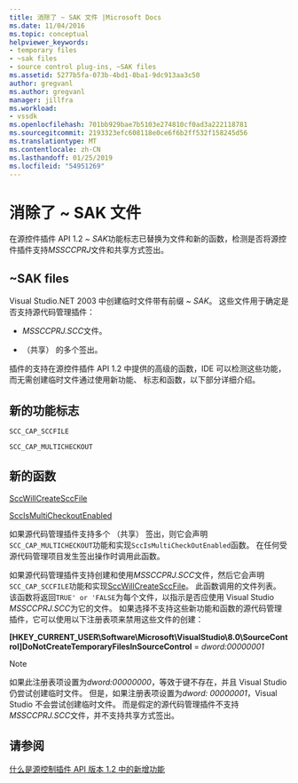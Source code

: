 ```yaml
---
title: 消除了 ~ SAK 文件 |Microsoft Docs
ms.date: 11/04/2016
ms.topic: conceptual
helpviewer_keywords:
- temporary files
- ~sak files
- source control plug-ins, ~SAK files
ms.assetid: 5277b5fa-073b-4bd1-8ba1-9dc913aa3c50
author: gregvanl
ms.author: gregvanl
manager: jillfra
ms.workload:
- vssdk
ms.openlocfilehash: 701bb929bae7b5103e274810cf0ad3a222118781
ms.sourcegitcommit: 2193323efc608118e0ce6f6b2ff532f158245d56
ms.translationtype: MT
ms.contentlocale: zh-CN
ms.lasthandoff: 01/25/2019
ms.locfileid: "54951269"
---
```

# <a name="elimination-of-sak-files"></a>消除了 ~ SAK 文件
在源控件插件 API 1.2 *~ SAK*功能标志已替换为文件和新的函数，检测是否将源控件插件支持*MSSCCPRJ*文件和共享方式签出。  
  
## <a name="sak-files"></a>~SAK files  
Visual Studio.NET 2003 中创建临时文件带有前缀 *~ SAK*。 这些文件用于确定是否支持源代码管理插件：  
  
- *MSSCCPRJ.SCC*文件。  
  
- （共享） 的多个签出。  
    
插件的支持在源控件插件 API 1.2 中提供的高级的函数，IDE 可以检测这些功能，而无需创建临时文件通过使用新功能、 标志和函数，以下部分详细介绍。  
  
## <a name="new-capability-flags"></a>新的功能标志  
 `SCC_CAP_SCCFILE`  
  
 `SCC_CAP_MULTICHECKOUT`  
  
## <a name="new-functions"></a>新的函数  
 [SccWillCreateSccFile](../../extensibility/sccwillcreatesccfile-function.md)  
  
 [SccIsMultiCheckoutEnabled](../../extensibility/sccismulticheckoutenabled-function.md)  
  
 如果源代码管理插件支持多个 （共享） 签出，则它会声明`SCC_CAP_MULTICHECKOUT`功能和实现`SccIsMultiCheckOutEnabled`函数。 在任何受源代码管理项目发生签出操作时调用此函数。  
  
 如果源代码管理插件支持创建和使用*MSSCCPRJ.SCC*文件，然后它会声明`SCC_CAP_SCCFILE`功能和实现[SccWillCreateSccFile](../../extensibility/sccwillcreatesccfile-function.md)。 此函数调用的文件列表。 该函数将返回`TRUE' or 'FALSE`为每个文件，以指示是否应使用 Visual Studio *MSSCCPRJ.SCC*为它的文件。 如果选择不支持这些新功能和函数的源代码管理插件，它可以使用以下注册表项来禁用这些文件的创建：  
  
 **[HKEY_CURRENT_USER\Software\Microsoft\VisualStudio\8.0\SourceControl]DoNotCreateTemporaryFilesInSourceControl** = *dword:00000001*  
  
> [!NOTE]
>  如果此注册表项设置为*dword:00000000*，等效于键不存在，并且 Visual Studio 仍尝试创建临时文件。 但是，如果注册表项设置为*dword: 00000001*，Visual Studio 不会尝试创建临时文件。 而是假定的源代码管理插件不支持*MSSCCPRJ.SCC*文件，并不支持共享方式签出。  
  
## <a name="see-also"></a>请参阅  
 [什么是源控制插件 API 版本 1.2 中的新增功能](../../extensibility/internals/what-s-new-in-the-source-control-plug-in-api-version-1-2.md)